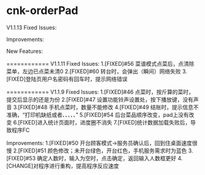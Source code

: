 cnk-orderPad
============
V1.1.13
Fixed Issues:

Improvements:

New Features:

============
V1.1.11
Fixed Issues:
1.[FIXED]#56 菜谱模式点菜后，点清除菜单，左边已点菜未清0
2.[FIXED]#60 转台时，会弹出（瞬间）网络失败
3.[FIXED]登陆页用户名密码有回车时，提示网络错误

============
V1.1.9
Fixed Issues:
 1.[FIXED]#46 点菜时，按斤算的菜时，提交后显示的还是为份
 2.[FIXED]#47 设置功能铃声设置处，按下播放键，没有声音
 3.[FIXED]#48 手机点菜时，数量不能修改
 4.[FIXED]#49 结账时，提示信息不准确，“打印机缺纸或者、、、、、”
 5.[FIXED]#54 后台菜品顺序改变，pad上没有改变
 6.[FIXED]进入统计页面时，进度圈不消失
 7.[FIXED]统计数据加载失败后，导致程序FC

Improvements:
 1.[FIXED]#50 开台顾客模式->服务员确认后，回到住桌面速度很慢
 2.[FIXED]#51 颜色修改；未开台绿色，开台红色，手机服务需求时为蓝色
 3.[FIXED]#53 确定人数时，输入为空时，点击确定，返回输入人数框更好
 4.[CHANGE]对程序进行重构，提高程序反应速度


